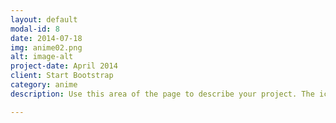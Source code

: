 ```yaml
---
layout: default
modal-id: 8
date: 2014-07-18
img: anime02.png
alt: image-alt
project-date: April 2014
client: Start Bootstrap
category: anime
description: Use this area of the page to describe your project. The icon above is part of a free icon set by <a href="https://sellfy.com/p/8Q9P/jV3VZ/">Flat Icons</a>. On their website, you can download their free set with 16 icons, or you can purchase the entire set with 146 icons for only $12!

---
```

